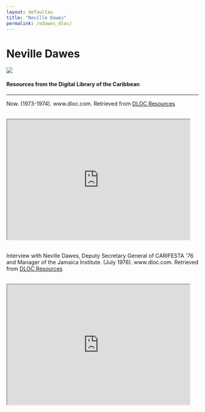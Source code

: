 ```yaml
---
layout: defaultau
title: "Neville Dawes"
permalink: /ndawes_dloc/
---
```

<!-- partial:index.partial.html -->
<div class="content">
    <h1>Neville Dawes</h1>
    <div class="quote">
        <div><img src="https://aalbc.com/author-photos/neville-dawes.jpg" class="logo"></div>
    </div>
    <body>
    <h4>Resources from the Digital Library of the Caribbean</h4><hr>
    <div class="container-mt-5">
      <div class="row">
            <div class="col-md-6">
                <p>Now. (1973-1974). www.dloc.com. Retrieved from <a href="https://www.dloc.com/AA00061645/00001/pdf" target="_blank">DLOC Resources</a></p><br>
                <iframe width="95%" height="315" src="https://www.dloc.com/AA00061645/00001/pdf"></iframe>
                <br>
                <br>
        </div>
      <div class="col-md-6">
            <p>Interview with Neville Dawes, Deputy Secretary General of CARIFESTA '76 and Manager of the Jamaica Institute. (July 1976). www.dloc.com. Retrieved from <a href="https://www.dloc.com/CA00100202/00001/images" target="_blank">DLOC Resources</a></p><br>
            <iframe width="95%" height="315" src="https://www.dloc.com/CA00100202/00001/images"></iframe>
            <br>
            <br>
        </div>
        </div>
    </body> 
          </div>
  <!-- partial -->
<script src='https://cdnjs.cloudflare.com/ajax/libs/jquery/3.1.1/jquery.min.js'></script><script  src="{{ site.baseurl }}/assets/js/authorscript.js"></script>
